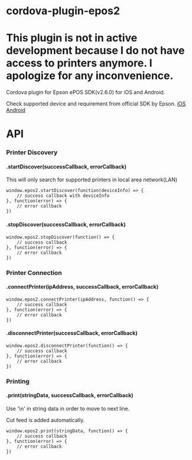 cordova-plugin-epos2
======
This plugin is not in active development because I do not have access to printers anymore. I apologize for any inconvenience.
======
Cordova plugin for Epson ePOS SDK(v2.6.0) for iOS and Android.

Check supported device and requirement from official SDK by Epson. 
[iOS](https://download.epson-biz.com/modules/pos/index.php?page=single_soft&cid=5670&scat=58&pcat=52)
[Android](https://download.epson-biz.com/modules/pos/index.php?page=single_soft&cid=5669&scat=61&pcat=52)

API
===

### Printer Discovery
#### .startDiscover(successCallback, errorCallback)
This will only search for supported printers in local area network(LAN)
```
window.epos2.startDiscover(function(deviceInfo) => {
    // success callback with deviceInfo
}, function(error) => {
    // error callback
})
```
#### .stopDiscover(successCallback, errorCallback)
```
window.epos2.stopDiscover(function() => {
    // success callback
}, function(error) => {
    // error callback
})
```

### Printer Connection
#### .connectPrinter(ipAddress, successCallback, errorCallback)
```
window.epos2.connectPrinter(ipAddress, function() => {
    // success callback
}, function(error) => {
    // error callback
})
```
#### .disconnectPrinter(successCallback, errorCallback)
```
window.epos2.disconnectPrinter(function() => {
    // success callback
}, function(error) => {
    // error callback
})
```

### Printing
#### .print(stringData, successCallback, errorCallback)
Use '\n' in string data in order to move to next line.

Cut feed is added automatically.
```
window.epos2.print(stringData, function() => {
    // success callback
}, function(error) => {
    // error callback
})
```

